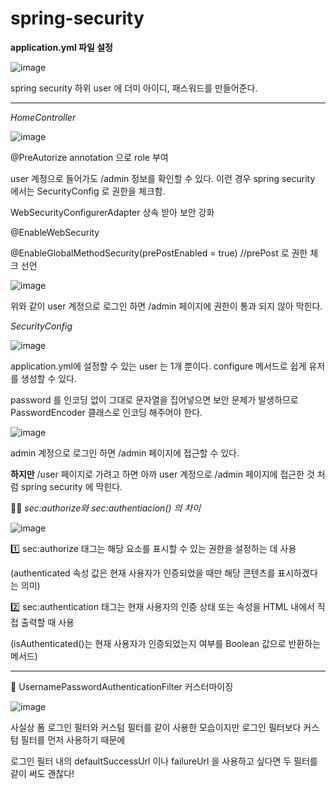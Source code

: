 # spring-security

**application.yml 파일 설정**

![image](https://github.com/user-attachments/assets/476ecd18-95dc-4a6f-a312-4a3ab29de908)


spring security 하위 user 에 더미 아이디, 패스워드를 만들어준다.

---

*HomeController*

![image](https://github.com/user-attachments/assets/36a557f3-3411-4ea2-85c3-d27598865871)

@PreAutorize annotation 으로 role 부여

user 계정으로 들어가도 /admin 정보를 확인할 수 있다. 이런 경우 spring security 에서는 SecurityConfig 로 권한을 체크함.

WebSecurityConfigurerAdapter 상속 받아 보안 강화

@EnableWebSecurity

@EnableGlobalMethodSecurity(prePostEnabled = true) //prePost 로 권한 체크 선언

![image](https://github.com/user-attachments/assets/71ec5f3c-2f63-4ac5-a292-7509c2b6acac)

위와 같이 user 계정으로 로그인 하면 /admin 페이지에 권한이 통과 되지 않아 막힌다.

*SecurityConfig*

![image](https://github.com/user-attachments/assets/eef4bb41-2eea-408a-941c-2634ce3f1093)

application.yml에 설정할 수 있는 user 는 1개 뿐이다. configure 메서드로 쉽게 유저를 생성할 수 있다.

password 를 인코딩 없이 그대로 문자열을 집어넣으면 보안 문제가 발생하므로 PasswordEncoder 클래스로 인코딩 해주어야 한다.

![image](https://github.com/user-attachments/assets/81a7c0c0-7d1e-40af-803c-c2da8b834ca2)

admin 계정으로 로그인 하면 /admin 페이지에 접근할 수 있다.

**하지만** /user 페이지로 가려고 하면 아까 user 계정으로 /admin 페이지에 접근한 것 처럼 spring security 에 막힌다.

🧑‍🏫
*sec:authorize와 sec:authentiacion() 의 차이*

![image](https://github.com/user-attachments/assets/05ada567-8b97-4f6a-91a0-e9ec5c1e4c38)

1️⃣ sec:authorize 태그는 해당 요소를 표시할 수 있는 권한을 설정하는 데 사용

(authenticated 속성 값은 현재 사용자가 인증되었을 때만 해당 콘텐츠를 표시하겠다는 의미)

2️⃣ sec:authentication 태그는 현재 사용자의 인증 상태 또는 속성을 HTML 내에서 직접 출력할 때 사용

(isAuthenticated()는 현재 사용자가 인증되었는지 여부를 Boolean 값으로 반환하는 메서드)

---

🌟 UsernamePasswordAuthenticationFilter 커스터마이징

![image](https://github.com/user-attachments/assets/d0774c67-ae6c-4b48-aaa5-d420cda73d24)

사실상 폼 로그인 필터와 커스텀 필터를 같이 사용한 모습이지만 로그인 필터보다 커스텀 필터를 먼저 사용하기 때문에

로그인 필터 내의 defaultSuccessUrl 이나 failureUrl 을 사용하고 싶다면 두 필터를 같이 써도 괜찮다!

